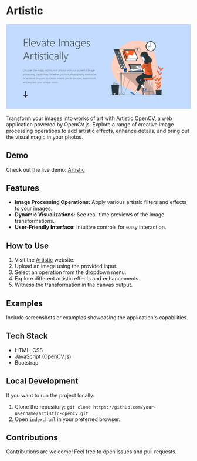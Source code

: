 # Artistic

![Project Image](/project-ss.png)

Transform your images into works of art with Artistic OpenCV, a web application powered by OpenCV.js. Explore a range of creative image processing operations to add artistic effects, enhance details, and bring out the visual magic in your photos.

## Demo

Check out the live demo: [Artistic](https://artistic-opencv.netlify.app/)

## Features

- **Image Processing Operations:** Apply various artistic filters and effects to your images.
- **Dynamic Visualizations:** See real-time previews of the image transformations.
- **User-Friendly Interface:** Intuitive controls for easy interaction.

## How to Use

1. Visit the [Artistic](https://artistic-opencv.netlify.app/) website.
2. Upload an image using the provided input.
3. Select an operation from the dropdown menu.
4. Explore different artistic effects and enhancements.
5. Witness the transformation in the canvas output.

## Examples

Include screenshots or examples showcasing the application's capabilities.

## Tech Stack

- HTML, CSS
- JavaScript (OpenCV.js)
- Bootstrap

## Local Development

If you want to run the project locally:

1. Clone the repository: `git clone https://github.com/your-username/artistic-opencv.git`
2. Open `index.html` in your preferred browser.

## Contributions

Contributions are welcome! Feel free to open issues and pull requests.
